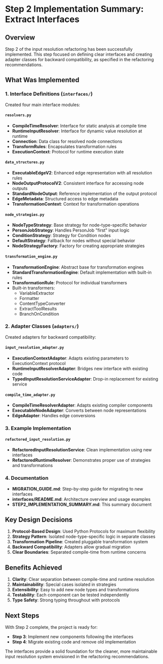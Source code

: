 # Step 2 Implementation Summary: Extract Interfaces

## Overview

Step 2 of the input resolution refactoring has been successfully implemented. This step focused on defining clear interfaces and creating adapter classes for backward compatibility, as specified in the refactoring recommendations.

## What Was Implemented

### 1. Interface Definitions (`interfaces/`)

Created four main interface modules:

#### `resolvers.py`
- **CompileTimeResolver**: Interface for static analysis at compile time
- **RuntimeInputResolver**: Interface for dynamic value resolution at runtime  
- **Connection**: Data class for resolved node connections
- **TransformRules**: Encapsulates transformation rules
- **ExecutionContext**: Protocol for runtime execution state

#### `data_structures.py`
- **ExecutableEdgeV2**: Enhanced edge representation with all resolution rules
- **NodeOutputProtocolV2**: Consistent interface for accessing node outputs
- **StandardNodeOutput**: Reference implementation of the output protocol
- **EdgeMetadata**: Structured access to edge metadata
- **TransformationContext**: Context for transformation operations

#### `node_strategies.py`
- **NodeTypeStrategy**: Base strategy for node-type-specific behavior
- **PersonJobStrategy**: Handles PersonJob "first" input logic
- **ConditionStrategy**: Strategy for Condition nodes
- **DefaultStrategy**: Fallback for nodes without special behavior
- **NodeStrategyFactory**: Factory for creating appropriate strategies

#### `transformation_engine.py`
- **TransformationEngine**: Abstract base for transformation engines
- **StandardTransformationEngine**: Default implementation with built-in rules
- **TransformationRule**: Protocol for individual transformers
- Built-in transformers:
  - VariableExtractor
  - Formatter
  - ContentTypeConverter
  - ExtractToolResults
  - BranchOnCondition

### 2. Adapter Classes (`adapters/`)

Created adapters for backward compatibility:

#### `input_resolution_adapter.py`
- **ExecutionContextAdapter**: Adapts existing parameters to ExecutionContext protocol
- **RuntimeInputResolverAdapter**: Bridges new interface with existing code
- **TypedInputResolutionServiceAdapter**: Drop-in replacement for existing service

#### `compile_time_adapter.py`
- **CompileTimeResolverAdapter**: Adapts existing compiler components
- **ExecutableNodeAdapter**: Converts between node representations
- **EdgeAdapter**: Handles edge conversions

### 3. Example Implementation

#### `refactored_input_resolution.py`
- **RefactoredInputResolutionService**: Clean implementation using new interfaces
- **RefactoredRuntimeResolver**: Demonstrates proper use of strategies and transformations

### 4. Documentation

- **MIGRATION_GUIDE.md**: Step-by-step guide for migrating to new interfaces
- **interfaces/README.md**: Architecture overview and usage examples
- **STEP2_IMPLEMENTATION_SUMMARY.md**: This summary document

## Key Design Decisions

1. **Protocol-Based Design**: Used Python Protocols for maximum flexibility
2. **Strategy Pattern**: Isolated node-type-specific logic in separate classes
3. **Transformation Pipeline**: Created pluggable transformation system
4. **Backward Compatibility**: Adapters allow gradual migration
5. **Clear Boundaries**: Separated compile-time from runtime concerns

## Benefits Achieved

1. **Clarity**: Clear separation between compile-time and runtime resolution
2. **Maintainability**: Special cases isolated in strategies
3. **Extensibility**: Easy to add new node types and transformations
4. **Testability**: Each component can be tested independently
5. **Type Safety**: Strong typing throughout with protocols

## Next Steps

With Step 2 complete, the project is ready for:

- **Step 3**: Implement new components following the interfaces
- **Step 4**: Migrate existing code and remove old implementation

The interfaces provide a solid foundation for the cleaner, more maintainable input resolution system envisioned in the refactoring recommendations.